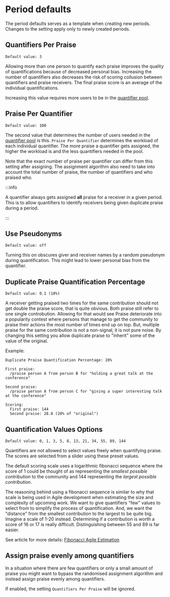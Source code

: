 # Period defaults

The period defaults serves as a template when creating new periods. Changes to the setting apply only to newly created periods.

## Quantifiers Per Praise

`Default value: 3`

Allowing more than one person to quantify each praise improves the quality of quantifications because of decreased personal bias. Increasing the number of quantifiers also decreases the risk of scoring collusion between quantifiers and praise receivers. The final praise score is an average of the individual quantifications.

Increasing this value requires more users to be in the [quantifier pool](/glossary#quantifier-pool).

## Praise Per Quantifier

`Default value: 100`

The second value that determines the number of users needed in the [quantifier pool](/glossary#quantifier-pool) is this. `Praise Per Quantifier` determines the workload of each individual quantifier. The more praise a quantifier gets assigned, the higher the workload is and the less quantifiers needed in the pool.

Note that the exact number of praise per quantifier can differ from this setting after assigning. The assignment algorithm also need to take into account the total number of praise, the number of quantifiers and who praised who.

:::info

A quantifier always gets assigned **all** praise for a receiver in a given period. This is to allow quantifiers to identify receivers being given duplicate praise during a period.

:::

## Use Pseudonyms

`Default value: off`

Turning this on obscures giver and receiver names by a random pseudonym during quantification. This might lead to lower personal bias from the quantifier.

## Duplicate Praise Quantification Percentage

`Default value: 0.1 (10%)`

A receiver getting praised two times for the same contribution should not get double the praise score, that is quite obvious. Both praise still refer to one single controbution. Allowing for that would see Praise deteriorate into a popularity contest where persons that manage to get the community to praise their actions the most number of times end up on top. But, multiple praise for the same contribution is not a non-signal, it is not pure noise. By changing this setting you allow duplicate praise to "inherit" some of the value of the original.

Example:

```
Duplicate Praise Quantification Percentage: 20%

First praise:
  /praise person A from person B for "holding a great talk at the conference"

Second praise:
  /praise person A from person C for "giving a super interesting talk at the conference"

Scoring:
  First praise: 144
  Second praise: 28.8 (20% of "original")
```

## Quantification Values Options

`Default value: 0, 1, 3, 5, 8, 13, 21, 34, 55, 89, 144`

Quantifiers are not allowed to select values freely when quantifying praise. The scores are selected from a slider using these preset values.

The default scoring scale uses a logarithmic fibonacci sequence where the score of 1 could be thought of as representing the _smallest possible contribution_ to the community and 144 representing the _largest possible contribution_.

The reasoning behind using a fibonacci sequence is similar to why that scale is being used in Agile development when estimating the size and complexity of upcoming work. We want to give quantifiers "few" values to select from to simplify the process of quantification. And, we want the "distance" from the smallest contribution to the largest to be quite big. Imagine a scale of 1-20 instead. Determining if a contribution is worth a score of 16 or 17 is really difficult. Distinguishing between 55 and 89 is far easier.

See article for more details: [Fibonacci Agile Estimation](https://www.productplan.com/glossary/fibonacci-agile-estimation/)

## Assign praise evenly among quantifiers

In a situation where there are few quantifiers or only a small amount of praise you might want to bypass the randomised assignment algorithm and instead assign praise evenly among quantifiers.

If enabled, the setting `Quantifiers Per Praise` will be ignored.
